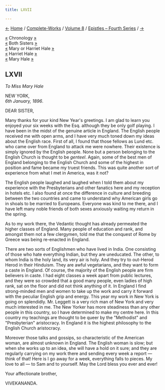 ```yaml
---
title: LXVII

---
```

<div>

[←](066_friend.htm) [Home](../../../index.htm) /
[Complete-Works](../../complete_works.htm) / [Volume
8](../volume_8_contents.htm) / [Epistles – Fourth
Series](epistles_fourth_series_contents.htm)
/ [→](068_blessed_and_beloved.htm)

  

[«](../../volume_9/letters_fifth_series/081_mrs_bull.htm) Chronology
[»](../../volume_5/epistles_first_series/056_sister.htm)  
[«](042_babies.htm) Both Sisters [»](073_sisters.htm)  
[«](048_sister.htm) Mary or Harriet Hale
[»](../../volume_5/epistles_first_series/056_sister.htm)  
[«](042_babies.htm) Harriet Hale [»](073_sisters.htm)  
[«](048_sister.htm) Mary Hale
[»](../../volume_5/epistles_first_series/056_sister.htm)

## LXVII

*To Miss Mary Hale*

NEW YORK,  
*6th January, 1896*.

DEAR SISTER,

Many thanks for your kind New Year's greetings. I am glad to learn you
enjoyed your six weeks with the Esq. although they be only golf playing.
I have been in the midst of the genuine article in England. The English
people received me with open arms, and I have very much toned down my
ideas about the English race. First of all, I found that those fellows
as Lund etc. who came over from England to attack me were nowhere. Their
existence is simply ignored by the English people. None but a person
belonging to the English Church is thought to be *genteel*. Again, some
of the best men of England belonging to the English Church and some of
the highest in position and fame became my truest friends. This was
quite another sort of experience from what I met in America, was it not?

The English people laughed and laughed when I told them about my
experience with the Presbyterians and other fanatics here and my
reception in hotels etc. I also found at once the difference in culture
and breeding between the two countries and came to understand why
American girls go in shoals to be married to Europeans. Everyone was
kind to me there, and I have left many noble friends of both sexes
anxiously waiting my return in the spring.

As to my work there, the Vedantic thought has already permeated the
higher classes of England. Many people of education and rank, and
amongst them not a few clergymen, told me that the conquest of Rome by
Greece was being re-enacted in England.

There are two sorts of Englishmen who have lived in India. One
consisting of those who hate everything Indian, but they are uneducated.
The other, to whom India is the holy land, its very air is holy. And
they try to out-Herod Herod in their Hinduism. They are awful
vegetarians, and they want to form a caste in England. Of course, the
majority of the English people are firm believers in caste. I had eight
classes a week apart from public lectures, and they were so crowded that
a good many people, even ladies of high rank, sat on the floor and did
not think anything of it. In England I find strong-minded men and women
to take up the work and carry it forward with the peculiar English grip
and energy. This year my work in New York is going on splendidly. Mr.
Leggett is a very rich man of New York and very much interested in me.
The New Yorker has more steadiness than any other people in this
country, so I have determined to make my centre here. In this country my
teachings are thought to be queer by the "Methodist" and "Presbyterian"
aristocracy. In England it is the highest philosophy to the English
Church aristocracy.

Moreover those talks and gossips, so characteristic of the American
woman, are almost unknown in England. The English woman is slow; but
when she works up to an idea, she will have a hold on it sure; and they
are regularly carrying on my work there and sending every week a report
— think of that! Here is I go away for a week, everything falls to
pieces. My love to all — to Sam and to yourself. May the Lord bless you
ever and ever! 

Your affectionate brother,

VIVEKANANDA.

</div>
